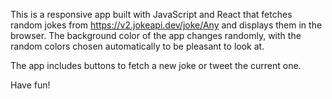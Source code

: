 This is a responsive app built with JavaScript and React that fetches random jokes from https://v2.jokeapi.dev/joke/Any and displays them in the browser. The background color of the app changes randomly, with the random colors chosen automatically to be pleasant to look at.

The app includes buttons to fetch a new joke or tweet the current one.

Have fun!